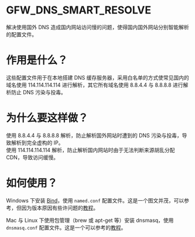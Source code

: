 GFW_DNS_SMART_RESOLVE
=====================
解决使用国外 DNS 造成国内网站访问慢的问题，使得国内国外网站分别智能解析的配置文件。

# 作用是什么？
这些配置文件用于在本地搭建 DNS 缓存服务器，采用白名单的方式使常见国内的域名使用 114.114.114.114 进行解析，其它所有域名使用 8.8.4.4 与 8.8.8.8 进行解析防止 DNS 污染与投毒。

# 为什么要这样做？
使用 8.8.4.4 与 8.8.8.8 解析，防止解析国外网站时遭到的 DNS 污染与投毒，导致解析到完全虚构的 IP。  
使用 114.114.114.114 解析，防止解析国内网站时由于无法判断来源胡乱分配 CDN，导致访问缓慢。

# 如何使用？
Windows 下安装 [Bind](http://www.isc.org/downloads/bind/)，使用 `named.conf` 配置文件。这是一个图文并茂，可以参考，但因为版本原因有些许问题的[教程](http://drupalmotion.com/article/dev-environment-install-and-configure-bind-dns-server-windows-7)。

Mac 与 Linux 下使用包管理（brew 或 apt-get 等）安装 dnsmasq，使用 `dnsmasq.conf` 配置文件。这是一个可以参考的[教程](https://wzyboy.im/post/874.html)。